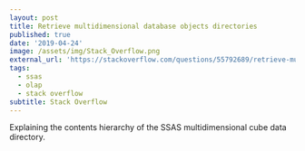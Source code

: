 ```yaml
---
layout: post
title: Retrieve multidimensional database objects directories
published: true
date: '2019-04-24'
image: /assets/img/Stack_Overflow.png
external_url: 'https://stackoverflow.com/questions/55792689/retrieve-multidimensional-database-objects-directories/55833672#55833672'
tags:
  - ssas
  - olap
  - stack overflow
subtitle: Stack Overflow
---
```

Explaining the contents hierarchy of the SSAS multidimensional cube data directory.
